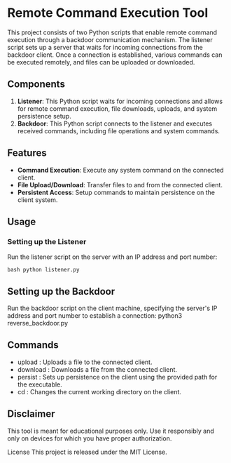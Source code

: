 # Remote Command Execution Tool

This project consists of two Python scripts that enable remote command execution through a backdoor communication mechanism. The listener script sets up a server that waits for incoming connections from the backdoor client. Once a connection is established, various commands can be executed remotely, and files can be uploaded or downloaded.

## Components

1. **Listener**: This Python script waits for incoming connections and allows for remote command execution, file downloads, uploads, and system persistence setup.
2. **Backdoor**: This Python script connects to the listener and executes received commands, including file operations and system commands.

## Features

- **Command Execution**: Execute any system command on the connected client.
- **File Upload/Download**: Transfer files to and from the connected client.
- **Persistent Access**: Setup commands to maintain persistence on the client system.

## Usage

### Setting up the Listener

Run the listener script on the server with an IP address and port number:

```
bash python listener.py
```
## Setting up the Backdoor
Run the backdoor script on the client machine, specifying the server's IP address and port number to establish a connection:
python3 reverse_backdoor.py

## Commands
- upload <path>: Uploads a file to the connected client.
- download <path>: Downloads a file from the connected client.
- persist <path>: Sets up persistence on the client using the provided path for the executable.
- cd <directory>: Changes the current working directory on the client.

## Disclaimer
This tool is meant for educational purposes only. Use it responsibly and only on devices for which you have proper authorization.

License
This project is released under the MIT License.
